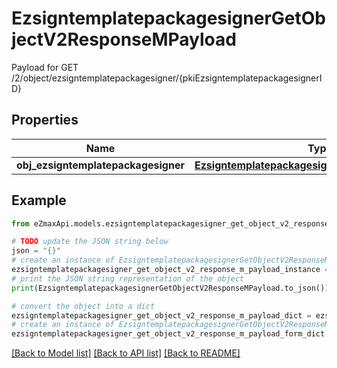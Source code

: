 # EzsigntemplatepackagesignerGetObjectV2ResponseMPayload

Payload for GET /2/object/ezsigntemplatepackagesigner/{pkiEzsigntemplatepackagesignerID}

## Properties

Name | Type | Description | Notes
------------ | ------------- | ------------- | -------------
**obj_ezsigntemplatepackagesigner** | [**EzsigntemplatepackagesignerResponseCompound**](EzsigntemplatepackagesignerResponseCompound.md) |  | 

## Example

```python
from eZmaxApi.models.ezsigntemplatepackagesigner_get_object_v2_response_m_payload import EzsigntemplatepackagesignerGetObjectV2ResponseMPayload

# TODO update the JSON string below
json = "{}"
# create an instance of EzsigntemplatepackagesignerGetObjectV2ResponseMPayload from a JSON string
ezsigntemplatepackagesigner_get_object_v2_response_m_payload_instance = EzsigntemplatepackagesignerGetObjectV2ResponseMPayload.from_json(json)
# print the JSON string representation of the object
print(EzsigntemplatepackagesignerGetObjectV2ResponseMPayload.to_json())

# convert the object into a dict
ezsigntemplatepackagesigner_get_object_v2_response_m_payload_dict = ezsigntemplatepackagesigner_get_object_v2_response_m_payload_instance.to_dict()
# create an instance of EzsigntemplatepackagesignerGetObjectV2ResponseMPayload from a dict
ezsigntemplatepackagesigner_get_object_v2_response_m_payload_form_dict = ezsigntemplatepackagesigner_get_object_v2_response_m_payload.from_dict(ezsigntemplatepackagesigner_get_object_v2_response_m_payload_dict)
```
[[Back to Model list]](../README.md#documentation-for-models) [[Back to API list]](../README.md#documentation-for-api-endpoints) [[Back to README]](../README.md)


